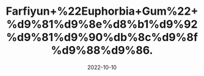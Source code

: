 ---
title: 'Farfiyun+%22Euphorbia+Gum%22+%d9%81%d9%8e%d8%b1%d9%92%d9%81%d9%90%db%8c%d9%8f%d9%88%d9%86.'
date: '2022-10-10' 
metatag: '' 
inventory: '0' 
draft: false 
# meta description 
shortDescripton: 'Euphorbia+is+used+for+breathing+disorders+including+asthma%2c+bronchitis%2c+and+chest+congestion.+It+is+also+used+for+mucus+in+the+nose+and+throat'
description: 'Herb'
longdescription: ''
featured: True
# product Price
price: '30.0'
# Product Short Description
shortDescription: 'Euphorbia+is+used+for+breathing+disorders+including+asthma%2c+bronchitis%2c+and+chest+congestion.+It+is+also+used+for+mucus+in+the+nose+and+throat'
productID: '594FC82C-962C-ED11-9968-005056B3A416'
type: 'products'
category: 'Herb' 
thumnailproduct: 'https://eraconnect.blob.core.windows.net/product-images/aminsaddiquidawakhana/594FC82C-962C-ED11-9968-005056B3A416.webp' 
images:
  - image: 'https://eraconnect.blob.core.windows.net/product-images/aminsaddiquidawakhana/594FC82C-962C-ED11-9968-005056B3A416.webp'  
Variants:
---